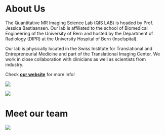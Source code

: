 # About Us

The Quantitative MR Imaging Science Lab (QIS LAB) is headed by Prof. Jessica Bastiaansen. Our lab is affiliated to the school of Biomedical Engineering of the University of Bern and hosted by the Department of Radiology (DIPR) at the University Hospital of Bern (Inselspital).

Our lab is physically located in the Swiss Institute for Translational and Entrepreneurial Medicine and part of the Translational Imaging Center. We work in close collaboration with clinicians as well as scientists from industry.

Check [**our website**]( https://qis-mri.unibe.ch/) for more info!

[<img src="https://qis-mri.unibe.ch/wp-content/uploads/HomepageTopBarSmall.png">]()

[<img src="https://github.com/QIS-MRI/.github/tree/main/profile/work.png">]()
# Meet our team

[<img src="https://qis-mri.unibe.ch/wp-content/uploads/IMG_0301cropped-scaled-e1651087704454.jpg">]()

<!-- https://docs.github.com/github/writing-on-github/getting-started-with-writing-and-formatting-on-github/basic-writing-and-formatting-syntax --!> 
